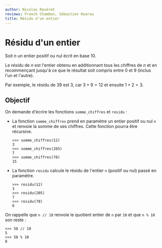 ```yaml
---
author: Nicolas Revéret
reviews: Franck Chambon, Sébastien Hoarau
title: Résidu d'un entier
---
```


# Résidu d'un entier

Soit $n$ un entier positif ou nul écrit en base 10.

Le *résidu* de $n$ est l'entier obtenu en additionnant tous les chiffres de $n$ et en recommençant jusqu'à ce que le résultat soit compris entre 0 et 9 (inclus l'un et l'autre).

Par exemple, le résidu de $39$ est $3$, car $3 + 9 = 12$ et ensuite $1 + 2 = 3$.

## Objectif

On demande d'écrire les fonctions `somme_chiffres` et `residu` :

* La fonction `somme_chiffres` prend en paramètre un entier positif ou nul `n` et renvoie la somme de ses chiffres. Cette fonction pourra être récursive.

    ```pycon
    >>> somme_chiffres(12)
    3
    >>> somme_chiffres(205)
    7
    >>> somme_chiffres(78)
    15
    ```

* La fonction `residu` calcule le résidu de l'entier `n` (positif ou nul) passé en paramètre.

    ```pycon
    >>> residu(12)
    3
    >>> residu(205)
    7
    >>> residu(78)
    6
    ```

On rappelle que `n // 10` renvoie le quotient entier de `n` par `10` et que `n % 10` son reste :

```pycon
>>> 58 // 10
5
>>> 58 % 10
8
```
